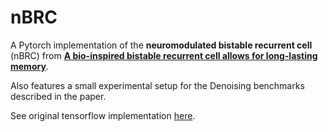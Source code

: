 # nBRC

A Pytorch implementation of the **neuromodulated bistable recurrent cell** (nBRC) from 
**[A bio-inspired bistable recurrent cell allows for long-lasting memory](https://arxiv.org/abs/2006.05252)**. 

Also features a small experimental setup for the Denoising benchmarks described in the paper. 

See original tensorflow implementation [here](https://github.com/nvecoven/BRC/).
